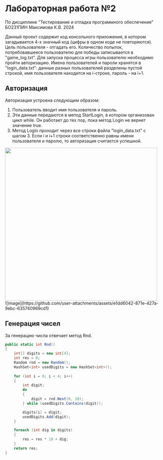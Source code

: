 # Лабораторная работа №2

По дисциплине "Тестирование и отладка программного обеспечения"
БО231ПИН Максимова К.В. 
2024


Данный проект содержит код консольного приложения, в котором загадывается 4-х значный код (цифры в одном коде не повторяются). Цель пользователя - отгадать его. Количество попыток, потребовавшееся пользователю для победы записывается в "game_log.txt". Для запуска процесса игры пользователю необходимо пройти авторизацию. Имена пользователей и пароли хранятся в "login_data.txt": данные разных пользователей разделены пустой строкой, имя пользователя находится на i-строке, пароль - на i+1.
## Авторизация
Авторизация устроена следующим образом: 
1. Пользователь вводит имя пользователя и пароль.
2. Эти данные передаются в метод StartLogin, в котором организован цикл while. Он работает до тех пор, пока метод Login не вернет значение true.
3. Метод Login проходит через все строки файла "login_data.txt" с шагом 3. Если i и i+1 строки соответственно равны имени пользователя и паролю, то авторизация считается успешной.
<img src="https://github.com/user-attachments/assets/e1dd6042-871e-427a-9ebc-635740969cd1" width="500" height="500">
![image](https://github.com/user-attachments/assets/e1dd6042-871e-427a-9ebc-635740969cd1)

## Генерация чисел
За генерацию числа отвечает метод Rnd. 
```c#
public static int Rnd()
{
    int[] digits = new int[4];
    int res = 0;
    Random rnd = new Random();
    HashSet<int> usedDigits = new HashSet<int>();
             
    for (int i = 0; i < 4; i++)
    {
        int digit;
        do
        {
            digit = rnd.Next(0, 10);
        } while (usedDigits.Contains(digit));

        digits[i] = digit;
        usedDigits.Add(digit);
    }

	foreach (int dig in digits)
    {
        res = res * 10 + dig;
    }
    return res;
}
```
